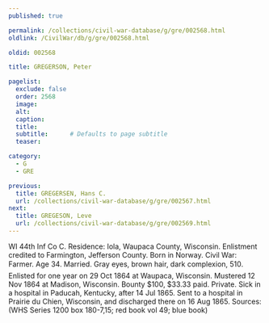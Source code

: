 ```yaml
---
published: true

permalink: /collections/civil-war-database/g/gre/002568.html
oldlink: /CivilWar/db/g/gre/002568.html

oldid: 002568

title: GREGERSON, Peter

pagelist:
  exclude: false
  order: 2568
  image: 
  alt:
  caption:
  title:
  subtitle:      # Defaults to page subtitle
  teaser:

category: 
  - G 
  - GRE

previous:
  title: GREGERSEN, Hans C.
  url: /collections/civil-war-database/g/gre/002567.html  
next:
  title: GREGESON, Leve
  url: /collections/civil-war-database/g/gre/002569.html   
---
```

WI 44th Inf Co C. Residence: Iola, Waupaca County, Wisconsin. Enlistment credited to Farmington, Jefferson County. Born in Norway. Civil War: Farmer. Age 34. Married. Gray eyes, brown hair, dark complexion, 5&#146;10&#148;. Enlisted for one year on 29 Oct 1864 at Waupaca, Wisconsin. Mustered 12 Nov 1864 at Madison, Wisconsin. Bounty $100, $33.33 paid. Private. Sick in a hospital in Paducah, Kentucky, after 14 Jul 1865. Sent to a hospital in Prairie du Chien, Wisconsin, and discharged there on 16 Aug 1865. Sources: (WHS Series 1200 box 180-7,15; red book vol 49; blue book)